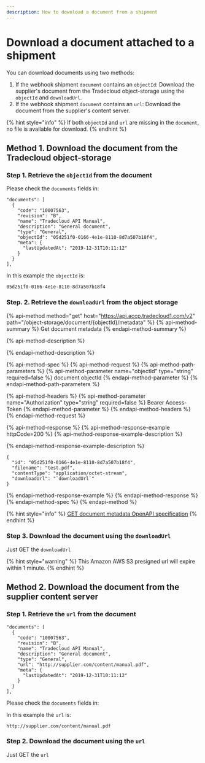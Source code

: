 ```yaml
---
description: How to download a document from a shipment
---
```


# Download a document attached to a shipment

You can download documents using two methods:

1. If the webhook shipment `document` contains an `objectId`: Download the supplier's document from the Tradecloud object-storage using the `objectId` and `downloadUrl`.
2. If the webhook shipment `document` contains an `url`: Download the document from the supplier's content server.

{% hint style="info" %}
If both `objectId` and `url` are missing in the `document`, no file is available for download.
{% endhint %}

## Method 1. Download the document from the Tradecloud object-storage

### Step 1. Retrieve the `objectId` from the document

Please check the `documents` fields in:

```text
"documents": [
  {
    "code": "10007563",
    "revision": "B",
    "name": "Tradecloud API Manual",
    "description": "General document",
    "type": "General",
    "objectId": "05d251f0-0166-4e1e-8110-8d7a507b18f4",
    "meta": {
      "lastUpdatedAt": "2019-12-31T10:11:12"
    }
  }
],
```

In this example the `objectId` is:

```text
05d251f0-0166-4e1e-8110-8d7a507b18f4
```

### Step. 2. Retrieve the `downloadUrl` from the object storage

{% api-method method="get" host="https://api.accp.tradecloud1.com/v2" path="/object-storage/document/{objectId}/metadata" %}
{% api-method-summary %}
Get document metadata
{% endapi-method-summary %}

{% api-method-description %}

{% endapi-method-description %}

{% api-method-spec %}
{% api-method-request %}
{% api-method-path-parameters %}
{% api-method-parameter name="objectId" type="string" required=false %}
document objectId
{% endapi-method-parameter %}
{% endapi-method-path-parameters %}

{% api-method-headers %}
{% api-method-parameter name="Authorization" type="string" required=false %}
Bearer Access-Token
{% endapi-method-parameter %}
{% endapi-method-headers %}
{% endapi-method-request %}

{% api-method-response %}
{% api-method-response-example httpCode=200 %}
{% api-method-response-example-description %}

{% endapi-method-response-example-description %}

```
{
  "id": "05d251f0-0166-4e1e-8110-8d7a507b18f4",
  "filename": "test.pdf",
  "contentType": "application/octet-stream",
  "downloadUrl": "`downloadUrl`"
}
```
{% endapi-method-response-example %}
{% endapi-method-response %}
{% endapi-method-spec %}
{% endapi-method %}

{% hint style="info" %}
[GET document metadata OpenAPI specification](https://swagger-ui.accp.tradecloud1.com/?url=https://api.accp.tradecloud1.com/v2/object-storage/specs.yaml#/object-storage/getDocumentMetadata)
{% endhint %}

### Step 3. Download the document using the `downloadUrl`

Just GET the `downloadUrl`

{% hint style="warning" %}
This Amazon AWS S3 presigned url will expire within 1 minute.
{% endhint %}

## Method 2. Download the document from the supplier content server

### Step 1. Retrieve the `url` from the document

```text
"documents": [
  {
    "code": "10007563",
    "revision": "B",
    "name": "Tradecloud API Manual",
    "description": "General document",
    "type": "General",
    "url": "http://supplier.com/content/manual.pdf",
    "meta": {
      "lastUpdatedAt": "2019-12-31T10:11:12"
    }
  }
],
```

Please check the `documents` fields in:

In this example the `url` is:

```text
http://supplier.com/content/manual.pdf
```

### Step 2. Download the document using the `url`

Just GET the `url`
